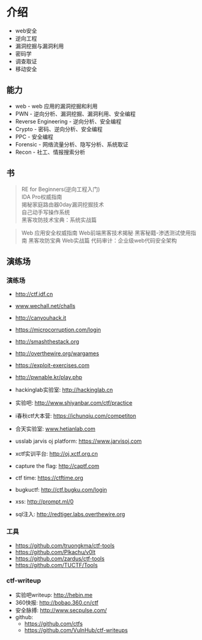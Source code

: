 
# 介绍

* web安全
* 逆向工程
* 漏洞挖掘与漏洞利用
* 密码学
* 调查取证
* 移动安全


## 能力

* web - web 应用的漏洞挖掘和利用
* PWN - 逆向分析、漏洞挖掘、漏洞利用、安全编程
* Reverse Engineering - 逆向分析、安全编程
* Crypto - 密码、逆向分析、安全编程
* PPC - 安全编程
* Forensic - 网络流量分析、隐写分析、系统取证
* Recon - 社工、情报搜索分析 


## 书
> RE for Beginners(逆向工程入门)  
> IDA Pro权威指南  
> 揭秘家庭路由器0day漏洞挖掘技术  
> 自己动手写操作系统  
> 黑客攻防技术宝典：系统实战篇

> Web 应用安全权威指南
> Web前端黑客技术揭秘
> 黑客秘籍-渗透测试使用指南
> 黑客攻防宝典 Web实战篇
> 代码审计：企业级web代码安全架构


## 演练场

### 演练场
* http://ctf.idf.cn
* www.wechall.net/challs
* http://canyouhack.it
* https://microcorruption.com/login
* http://smashthestack.org
* http://overthewire.org/wargames
* https://exploit-exercises.com
* http://pwnable.kr/play.php
* hackinglab实验室: http://hackinglab.cn 
* 实验吧: http://www.shiyanbar.com/ctf/practice
* i春秋ctf大本营: https://ichunqiu.com/competiton
* 合天实验室: www.hetianlab.com
* usslab jarvis oj platform: https://www.jarvisoj.com
* xctf实训平台: http://oj.xctf.org.cn
* capture the flag: http://captf.com
* ctf time: https://ctftime.org
* bugkuctf: http://ctf.bugku.com/login

* xss: http://prompt.ml/0
* sql注入: http://redtiger.labs.overthewire.org

### 工具
* https://github.com/truongkma/ctf-tools
* https://github.com/Plkachu/v0lt
* https://github.com/zardus/ctf-tools
* https://github.com/TUCTF/Tools

### ctf-writeup

* 实验吧writeup: http://hebin.me
* 360快报: http://bobao.360.cn/ctf
* 安全脉搏: http://www.secpulse.com/
* github:
    - https://github.com/ctfs
    - https://github.com/VulnHub/ctf-writeups

